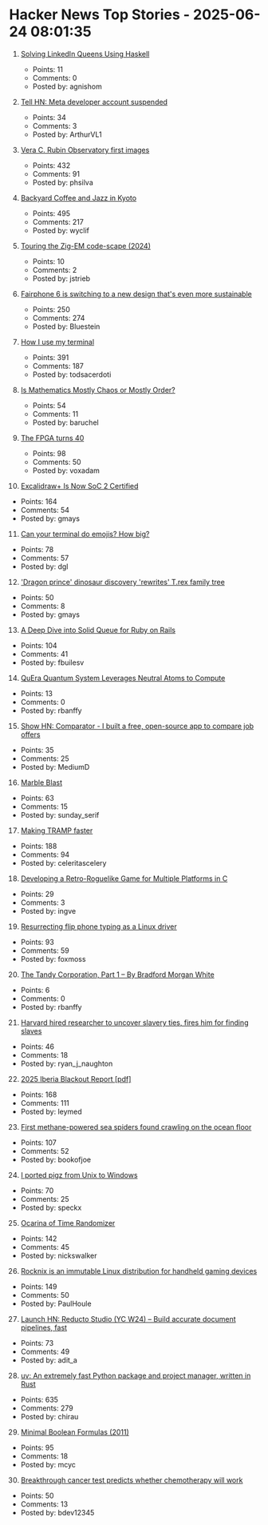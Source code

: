 # Hacker News Top Stories - 2025-06-24 08:01:35

1. [Solving LinkedIn Queens Using Haskell](https://imiron.io/post/linkedin-queens/)
   - Points: 11
   - Comments: 0
   - Posted by: agnishom

2. [Tell HN: Meta developer account suspended](undefined)
   - Points: 34
   - Comments: 3
   - Posted by: ArthurVL1

3. [Vera C. Rubin Observatory first images](https://rubinobservatory.org/news/rubin-first-look/cosmic-treasure-chest)
   - Points: 432
   - Comments: 91
   - Posted by: phsilva

4. [Backyard Coffee and Jazz in Kyoto](https://thedeletedscenes.substack.com/p/backyard-coffee-and-jazz-in-kyoto)
   - Points: 495
   - Comments: 217
   - Posted by: wyclif

5. [Touring the Zig-EM code-scape (2024)](https://zigem.openem.org/post-003/)
   - Points: 10
   - Comments: 2
   - Posted by: jstrieb

6. [Fairphone 6 is switching to a new design that's even more sustainable](https://www.androidcentral.com/phones/fairphone-6-official-render-leaks-showcase-its-sustainable-design)
   - Points: 250
   - Comments: 274
   - Posted by: Bluestein

7. [How I use my terminal](https://jyn.dev/how-i-use-my-terminal/)
   - Points: 391
   - Comments: 187
   - Posted by: todsacerdoti

8. [Is Mathematics Mostly Chaos or Mostly Order?](https://www.quantamagazine.org/is-mathematics-mostly-chaos-or-mostly-order-20250620/)
   - Points: 54
   - Comments: 11
   - Posted by: baruchel

9. [The FPGA turns 40](https://www.adiuvoengineering.com/post/the-fpga-turns-40)
   - Points: 98
   - Comments: 50
   - Posted by: voxadam

10. [Excalidraw+ Is Now SoC 2 Certified](https://plus.excalidraw.com/blog/excalidraw-soc2)
   - Points: 164
   - Comments: 54
   - Posted by: gmays

11. [Can your terminal do emojis? How big?](https://dgl.cx/2025/06/can-your-terminal-do-emojis)
   - Points: 78
   - Comments: 57
   - Posted by: dgl

12. ['Dragon prince' dinosaur discovery 'rewrites' T.rex family tree](https://www.bbc.com/news/articles/cy8dzv3vp5jo)
   - Points: 50
   - Comments: 8
   - Posted by: gmays

13. [A Deep Dive into Solid Queue for Ruby on Rails](https://blog.appsignal.com/2025/06/18/a-deep-dive-into-solid-queue-for-ruby-on-rails.html)
   - Points: 104
   - Comments: 41
   - Posted by: fbuilesv

14. [QuEra Quantum System Leverages Neutral Atoms to Compute](https://www.nextplatform.com/2025/06/20/quera-quantum-system-leverages-neutral-atoms-to-compute/)
   - Points: 13
   - Comments: 0
   - Posted by: rbanffy

15. [Show HN: Comparator - I built a free, open-source app to compare job offers](https://comparator-one.vercel.app/)
   - Points: 35
   - Comments: 25
   - Posted by: MediumD

16. [Marble Blast](https://marbleblast.vaniverse.io/)
   - Points: 63
   - Comments: 15
   - Posted by: sunday_serif

17. [Making TRAMP faster](https://coredumped.dev/2025/06/18/making-tramp-go-brrrr./)
   - Points: 188
   - Comments: 94
   - Posted by: celeritascelery

18. [Developing a Retro-Roguelike Game for Multiple Platforms in C](https://retrogamecoders.com/roguelike-multiplatform/)
   - Points: 29
   - Comments: 3
   - Posted by: ingve

19. [Resurrecting flip phone typing as a Linux driver](https://github.com/FoxMoss/libt9)
   - Points: 93
   - Comments: 59
   - Posted by: foxmoss

20. [The Tandy Corporation, Part 1 – By Bradford Morgan White](https://www.abortretry.fail/p/the-tandy-corporation-part-1)
   - Points: 6
   - Comments: 0
   - Posted by: rbanffy

21. [Harvard hired researcher to uncover slavery ties, fires him for finding slaves](https://www.theguardian.com/news/2025/jun/21/harvard-slavery-decendants-of-the-enslaved)
   - Points: 46
   - Comments: 18
   - Posted by: ryan_j_naughton

22. [2025 Iberia Blackout Report [pdf]](https://media.licdn.com/dms/document/media/v2/D4D1FAQGcyyYYrelkNg/feedshare-document-pdf-analyzed/B4DZeBtlohGsAk-/0/1750227910090?e=1750896000&v=beta&t=uEftse3BPsTjdLQ3DmjoVkadhUGqf7-MfYj_6UnSS28)
   - Points: 168
   - Comments: 111
   - Posted by: leymed

23. [First methane-powered sea spiders found crawling on the ocean floor](https://www.cnn.com/2025/06/17/science/spiders-deep-sea-methane-new-species)
   - Points: 107
   - Comments: 52
   - Posted by: bookofjoe

24. [I ported pigz from Unix to Windows](https://blog.kowalczyk.info/article/4/how-i-ported-pigz-from-unix-to-windows.html)
   - Points: 70
   - Comments: 25
   - Posted by: speckx

25. [Ocarina of Time Randomizer](https://ootrandomizer.com/)
   - Points: 142
   - Comments: 45
   - Posted by: nickswalker

26. [Rocknix is an immutable Linux distribution for handheld gaming devices](https://rocknix.org/)
   - Points: 149
   - Comments: 50
   - Posted by: PaulHoule

27. [Launch HN: Reducto Studio (YC W24) – Build accurate document pipelines, fast](undefined)
   - Points: 73
   - Comments: 49
   - Posted by: adit_a

28. [uv: An extremely fast Python package and project manager, written in Rust](https://github.com/astral-sh/uv)
   - Points: 635
   - Comments: 279
   - Posted by: chirau

29. [Minimal Boolean Formulas (2011)](https://research.swtch.com/boolean)
   - Points: 95
   - Comments: 18
   - Posted by: mcyc

30. [Breakthrough cancer test predicts whether chemotherapy will work](https://www.telegraph.co.uk/news/2025/06/23/cancer-test-predicts-whether-chemotherapy-will-work/)
   - Points: 50
   - Comments: 13
   - Posted by: bdev12345

